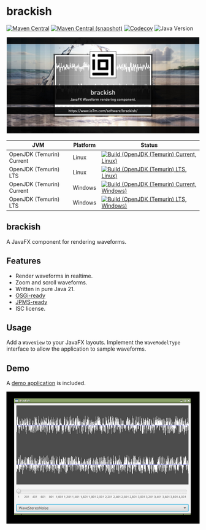 brackish
===

[![Maven Central](https://img.shields.io/maven-central/v/com.io7m.brackish/com.io7m.brackish.svg?style=flat-square)](http://search.maven.org/#search%7Cga%7C1%7Cg%3A%22com.io7m.brackish%22)
[![Maven Central (snapshot)](https://img.shields.io/nexus/s/com.io7m.brackish/com.io7m.brackish?server=https%3A%2F%2Fs01.oss.sonatype.org&style=flat-square)](https://s01.oss.sonatype.org/content/repositories/snapshots/com/io7m/brackish/)
[![Codecov](https://img.shields.io/codecov/c/github/io7m-com/brackish.svg?style=flat-square)](https://codecov.io/gh/io7m-com/brackish)
![Java Version](https://img.shields.io/badge/21-java?label=java&color=e6c35c)

![com.io7m.brackish](./src/site/resources/brackish.jpg?raw=true)

| JVM | Platform | Status |
|-----|----------|--------|
| OpenJDK (Temurin) Current | Linux | [![Build (OpenJDK (Temurin) Current, Linux)](https://img.shields.io/github/actions/workflow/status/io7m-com/brackish/main.linux.temurin.current.yml)](https://www.github.com/io7m-com/brackish/actions?query=workflow%3Amain.linux.temurin.current)|
| OpenJDK (Temurin) LTS | Linux | [![Build (OpenJDK (Temurin) LTS, Linux)](https://img.shields.io/github/actions/workflow/status/io7m-com/brackish/main.linux.temurin.lts.yml)](https://www.github.com/io7m-com/brackish/actions?query=workflow%3Amain.linux.temurin.lts)|
| OpenJDK (Temurin) Current | Windows | [![Build (OpenJDK (Temurin) Current, Windows)](https://img.shields.io/github/actions/workflow/status/io7m-com/brackish/main.windows.temurin.current.yml)](https://www.github.com/io7m-com/brackish/actions?query=workflow%3Amain.windows.temurin.current)|
| OpenJDK (Temurin) LTS | Windows | [![Build (OpenJDK (Temurin) LTS, Windows)](https://img.shields.io/github/actions/workflow/status/io7m-com/brackish/main.windows.temurin.lts.yml)](https://www.github.com/io7m-com/brackish/actions?query=workflow%3Amain.windows.temurin.lts)|

## brackish

A JavaFX component for rendering waveforms.

## Features

* Render waveforms in realtime.
* Zoom and scroll waveforms.
* Written in pure Java 21.
* [OSGi-ready](https://www.osgi.org/)
* [JPMS-ready](https://en.wikipedia.org/wiki/Java_Platform_Module_System)
* ISC license.

## Usage

Add a `WaveView` to your JavaFX layouts. Implement the `WaveModelType` interface
to allow the application to sample waveforms.

## Demo

A [demo application](com.io7m.brackish.demo) is included.

![Brackish](src/site/resources/brackish2.png)

